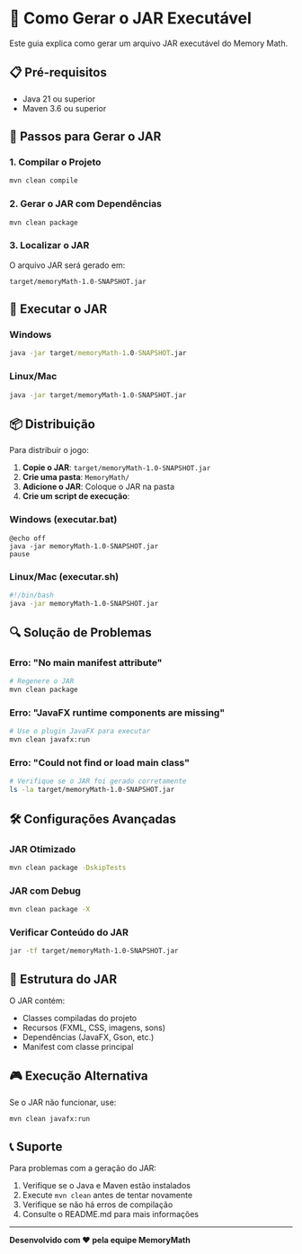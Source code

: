 # 🚀 Como Gerar o JAR Executável

Este guia explica como gerar um arquivo JAR executável do Memory Math.

## 📋 Pré-requisitos

- Java 21 ou superior
- Maven 3.6 ou superior

## 🔧 Passos para Gerar o JAR

### 1. Compilar o Projeto
```bash
mvn clean compile
```

### 2. Gerar o JAR com Dependências
```bash
mvn clean package
```

### 3. Localizar o JAR
O arquivo JAR será gerado em:
```
target/memoryMath-1.0-SNAPSHOT.jar
```

## 🎯 Executar o JAR

### Windows
```cmd
java -jar target/memoryMath-1.0-SNAPSHOT.jar
```

### Linux/Mac
```bash
java -jar target/memoryMath-1.0-SNAPSHOT.jar
```

## 📦 Distribuição

Para distribuir o jogo:

1. **Copie o JAR**: `target/memoryMath-1.0-SNAPSHOT.jar`
2. **Crie uma pasta**: `MemoryMath/`
3. **Adicione o JAR**: Coloque o JAR na pasta
4. **Crie um script de execução**:

### Windows (executar.bat)
```batch
@echo off
java -jar memoryMath-1.0-SNAPSHOT.jar
pause
```

### Linux/Mac (executar.sh)
```bash
#!/bin/bash
java -jar memoryMath-1.0-SNAPSHOT.jar
```

## 🔍 Solução de Problemas

### Erro: "No main manifest attribute"
```bash
# Regenere o JAR
mvn clean package
```

### Erro: "JavaFX runtime components are missing"
```bash
# Use o plugin JavaFX para executar
mvn clean javafx:run
```

### Erro: "Could not find or load main class"
```bash
# Verifique se o JAR foi gerado corretamente
ls -la target/memoryMath-1.0-SNAPSHOT.jar
```

## 🛠️ Configurações Avançadas

### JAR Otimizado
```bash
mvn clean package -DskipTests
```

### JAR com Debug
```bash
mvn clean package -X
```

### Verificar Conteúdo do JAR
```bash
jar -tf target/memoryMath-1.0-SNAPSHOT.jar
```

## 📁 Estrutura do JAR

O JAR contém:
- Classes compiladas do projeto
- Recursos (FXML, CSS, imagens, sons)
- Dependências (JavaFX, Gson, etc.)
- Manifest com classe principal

## 🎮 Execução Alternativa

Se o JAR não funcionar, use:
```bash
mvn clean javafx:run
```

## 📞 Suporte

Para problemas com a geração do JAR:
1. Verifique se o Java e Maven estão instalados
2. Execute `mvn clean` antes de tentar novamente
3. Verifique se não há erros de compilação
4. Consulte o README.md para mais informações

---

**Desenvolvido com ❤️ pela equipe MemoryMath** 
